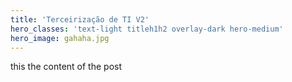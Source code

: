 ```yaml
---
title: 'Terceirização de TI V2'
hero_classes: 'text-light titleh1h2 overlay-dark hero-medium'
hero_image: gahaha.jpg
---
```


this the content of the post 